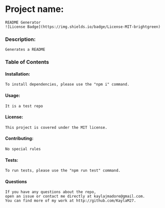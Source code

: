 

  # Project name:
    README Generator 
    ![License Badge](https://img.shields.io/badge/License-MIT-brightgreen)

  ### Description:
    Generates a README

  ### Table of Contents

  #### Installation:
    To install dependencies, please use the "npm i" command.

  #### Usage:
    It is a test repo

  #### License: 
    This project is covered under the MIT license.

  #### Contributing:
    No special rules

  #### Tests:
    To run tests, please use the "npm run test" command.

  #### Questions 
    If you have any questions about the repo,
    open an issue or contact me directly at kaylajmadore@gmail.com. 
    You can find more of my work at http://github.com/KaylaM27.
    
